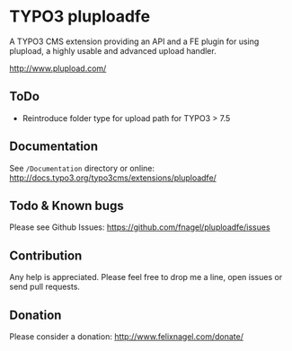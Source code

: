 TYPO3 pluploadfe
================

A TYPO3 CMS extension providing an API and a FE plugin for using plupload, 
a highly usable and advanced upload handler.

http://www.plupload.com/


ToDo
----

* Reintroduce folder type for upload path for TYPO3 > 7.5



Documentation
-------------

See `/Documentation` directory or online: http://docs.typo3.org/typo3cms/extensions/pluploadfe/



Todo & Known bugs
-----------------

Please see Github Issues: https://github.com/fnagel/pluploadfe/issues



Contribution
------------

Any help is appreciated. Please feel free to drop me a line, open issues or send pull requests.



Donation
--------

Please consider a donation: http://www.felixnagel.com/donate/
